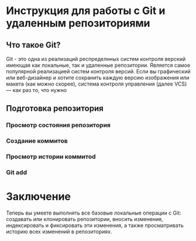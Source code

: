 # Инструкция для работы с Git и удаленным репозиториями

## Что такое Git?
Git - это одна из реализаций респределнных систем контроля верский
 имеющая как локальные, так и удаленные репозитории. Является самое популярной реализацией систем контроля версий. Если вы графический или веб-дизайнер и хотите сохранить каждую версию изображения или макета (как можно скорее), система контроля управления (далее VCS) — как раз то, что нужно
## Подготовка репозитория

### Просмотр состояния репозитория

### Создание коммитов

### Просмотр истории коммитоd

### Git add

# Заключение
Теперь вы умеете выполнять все базовые локальные операции с Git: создавать или клонировать репозитории, вносить изменения, индексировать и фиксировать эти изменения, а также просматривать историю всех изменений в репозиториях.

